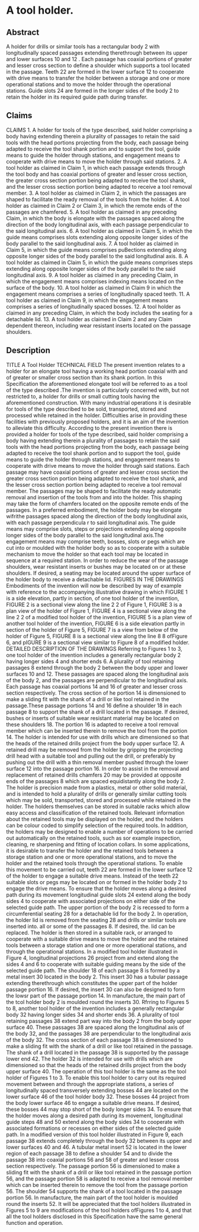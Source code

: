 # A tool holder.

## Abstract
A holder for drills or similar tools has a rectangular body 2 with longitudinally spaced passages extending therethrough between its upper and lower surfaces 10 and 12 . Each passage has coaxial portions of greater and lesser cross section to define a shoulder which supports a tool located in the passage. Teeth 22 are formed in the lower surface 12 to cooperate with drive means to transfer the holder between a storage and one or more operational stations and to move the holder through the operational stations. Guide slots 24 are formed in the longer sides of the body 2 to retain the holder in its required guide path during transfer.

## Claims
CLAIMS 1. A holder for tools of the type described, said holder comprising a body having extending therein a plurality of passages to retain the said tools with the head portions projecting from the body, each passage being adapted to receive the tool shank portion and to support the tool, guide means to guide the holder through stations, and engagement means to cooperate with drive means to move the holder through said stations. 2. A tool holder as claimed in Claim 1, in which each passage extends through the tool body and has coaxial portions of greater and lesser cross section, the greater cross section portion being adapted to receive the tool shank, and the lesser cross section portion being adapted to receive a tool removal member. 3. A tool holder as claimed in Claim 2, in which the passages are shaped to facilitate the ready removal of the tools from the holder. 4. A tool holder as claimed in Claim 2 or Claim 3, in which the remote ends of the passages are chamfered. 5. A tool holder as claimed in any preceding Claim, in which the body is elongate with the passages spaced along the direction of the body longitudinal axis, with each passage perpendicular to the said longitudinal axis. 6. A tool holder as claimed in Claim 5, in which the guide means comprises slots extending along opposite longer sides of the body parallel to the said longitudinal axis. 7. A tool holder as claimed in Claim 5, in which the guide means comprises puBections extending along opposite longer sides of the body parallel to the said longitudinal axis. 8. A tool holder as claimed in Claim 5, in which the guide means comprises steps extending along opposite longer sides of the body parallel to the said longitudinal axis. 9. A tool holder as claimed in any preceding Claim, in which the engagement means comprises indexing means located on the surface of the body. 10. A tool holder as claimed in Claim 9 in which the engagement means comprises a series of longitudinally spaced teeth. 11. A tool holder as claimed in Claim 9, in which the engagement means comprises a series of longitudinally spaced bosses. 12. A tool holder as claimed in any preceding Claim, in which the body includes the seating for a detachable lid. 13. A tool holder as claimed in Claim 2 and any Claim dependent thereon, including wear resistant inserts located on the passage shoulders.

## Description
TITLE A Tool Holder TECHNICAL FIELD The present invention relates to a holder for an elongate tool having a working head portion coaxial with and of greater or smaller cross section than its shank portion. In this Specification the aforementioned elongate tool will be referred to as a tool of the type described .The invention is particularly concerned with, but not restricted to, a holder for drills or small cutting tools having the aforementioned construction. With many industrial operations it is desirable for tools of the type described to be sold, transported, stored and processed while retained in the holder. Difficulties arise in providing these facilities with previously proposed holders, and it is an aim of the invention to alleviate this difficulty. According to the present invention there is provided a holder for tools of the type described, said holder comprising a body having extending therein a plurality of passages to retain the said tools with the head portions projecting from the body, each passage being adapted to receive the tool shank portion and to support the tool, guide means to guide the holder through stations, and engagement means to cooperate with drive means to move the holder through said stations. Each passage may have coaxial portions of greater and lesser cross section the greater cross section portion being adapted to receive the tool shank, and the lesser cross section portion being adapted to receive a tool removal member. The passages may be shaped to facilitate the ready automatic removal and insertion of the tools from and into the holder. This shaping may take the form of chamfers located on the opposite remote ends of the passages. In a preferred embodiment, the holder body may be elongate wifrithe passages spaced along the direction of the body longitudinal axis, with each passage perpendicula r to said longitudinal axis. The guide means may comprise slots, steps or projections extending along opposite longer sides of the body parallel to the said longitudinal axis.The engagement means may comprise teeth, bosses, slots or pegs which are cut into or moulded with the holder body so as to cooperate with a suitable mechanism to move the holder so that each tool may be located in sequence at a required station. In order to reduce the wear of the passage shoulders, wear resistant inserts or bushes may be located on or at these shoulders. If desired, a seating may be located around the upper surface of the holder body to receive a detachable lid. FIGURES IN THE DRAWINGS Embodiments of the invention will now be described by way of example with reference to the accompanying illustrative drawing in which FIGURE 1 is a side elevation, partly in section, of one tool holder of the invention, FIGURE 2 is a sectional view along the line 2 2 of Figure 1, FIGURE 3 is a plan view of the holder of Figure 1, FIGURE 4 is a sectional view along the line 2 2 of a modified tool holder of the invention, FIGURE 5 is a plan view of another tool holder of the invention, FIGURE 6 is a side elevation partly in section of the holder of Figure 5, FIGURE 7 is a view from below of the holder of Figure 5, FIGURE 8 is a sectional view along the line 8 8 ofFigure 6, and pIGURE 9 is a sectional view similar to Figure 8 of a modified holder. DETAILED DESCRIPTION OF THE DRAWINGS Referring to Figures 1 to 3, one tool holder of the invention includes a generally rectangular body 2 having longer sides 4 and shorter ends 6. A plurality of tool retaining passages 8 extend through the body 2 between the body upper and lower surfaces 10 and 12. These passages are spaced along the longitudinal axis of the body 2, and the passages are perpendicular to the longitudinal axis. Each passage has coaxial portions 14 and 16 of greater and lesser cross section respectively. The cross section of he portion 14 is dimensioned to make a sliding fit with the shank of a drill or like tool retained in the passage.These passage portions 14 and 16 define a shoulder 18 in each passage 8 to support the shank of a drill located in the passage. If desired, bushes or inserts of suitable wear resistant material may be located on these shoulders 18. The portion 16 is adapted to receive a tool removal member which can be inserted therein to remove the tool from the portion 14. The holder is intended for use with drills which are dimensioned so that the heads of the retained drills project from the body upper surface 12. A retained drill may be removed from the holder by gripping the projecting drill head with a suitable tool and pulling out the drill, or preferably by pushing out the drill with a thin removal member pushed through the lower surface 12 into the passage portion 16. In order to assist in the removal and replacement of retained drills chamfers 20 may be provided at opposite ends of the passages 8 which are spaced equidistantly along the body 2. The holder is precision made from a plastics, metal or other solid material, and is intended to hold a plurality of drills or generally similar cutting tools which may be sold, transported, stored and processed while retained in the holder. The holders themselves can be stored in suitable racks which allow easy access and classification of the retained tools. Relevant information about the retained tools may be displayed on the holder, and the holders can be colour coded to simplify selection of the required tools. In addition, the holders may be designed to enable a number of operations to be carried out automatically on the retained tools, such as sor example inspection, cleaning, re sharpening and fitting of location collars. In some applications, it is desirable to transfer the holder and the retained tools between a storage station and one or more operational stations, and to move the holder and the retained tools through the operational stations. To enable this movement to be carried out, teeth 22 are formed in the lower surface 12 of the holder to engage a suitable drive means. Instead of the teeth 22 suitable slots or pegs may be located on or formed in the holder body 2 to engage the drive means. To ensure that the holder moves along a desired path during its movement longitudinal guide slots 24 extend along the body sides 4 to cooperate with associated projections on either side of the selected guide path. The upper portion of the body 2 is recessed to form a circumferential seating 28 for a detachable lid for the body 2. In operation, the holder lid is removed from the seating 28 and drills or similar tools are inserted into. all or some of the passages 8. If desired, the. lid can be replaced. The holder is then stored in a suitable rack, or arranged to cooperate with a suitable drive means to move the holder and the retained tools between a storage station and one or more operational stations, and through the operational stations. In a modified tool holder illustrated in Figure 4, longitudinal projections 26 project from and extend along the sides 4 and 6 to cooperate with suitable guiding means by the side of the selected guide path. The shoulder 18 of each passage 8 is formed by a metal insert 30 located in the body 2. This insert 30 has a tubular passage extending therethrough which constitutes the upper part of the holder passage portion 16. If desired, the insert 30 can also be designed to form the lowsr part of the passage portion 14. In manufacture, the main part of the tcol holder body 2 is moulded round the inserts 30. Rfrring to Figures 5 to 8, another tool holder of the invention includes a generally rectangular body 32 having longer sides 34 and shorter ends 36. A plurality of tool retaining passages 38 extend part way into the body 2 from the body upper surface 40. These passages 38 are spaced along the longitudinal axis of the body 32, and the passages 38 are perpendicular to the longitudinal axis of the body 32. The cross section of each passage 38 is dimensioned to make a sliding fit with the shank of a drill or like tool retained in the passage. The shank of a drill located in the passage 38 is supported by the passage lower end 42. The holder 32 is intended for use with drills which are dimensioned so that the heads of the retained drills project from the body upper surface 40. The operation of this tool holder is the same as the tool holder of Figures 1 to 3. To enable this tool holder to carry out its required movement between and through the appropriate stations, a series of longitudinally spaced transversely extending bosses 44 are located on the lower surface 46 of the tool holder body 32. These bosses 44 project from the body lower surface 46 to engage a suitable drive means. If desired, these bosses 44 may stop short of the body longer sides 34. To ensure that the holder moves along a desired path during its movement, longitudinal guide steps 48 and 50 extend along the body sides 34 to cooperate with associated formations or recesses on either sides of the selected guide path. In a modified version of this tool holder illustrated in Figure 9, each passage 38 extends completely through the body 32 between its upper and lower surfaces 40 and 46. A tubular metal insert 52 is located in the lower region of each passage 38 to define a shoulder 54 and to divide the passage 38 into coaxial portions 56 and 58 of greater and lesser cross section respectively. The passage portion 56 is dimensioned to make a sliding fit with the shank of a drill or like tool retained in the passage portion 56, and the passage portion 58 is adapted to receive a tool removal member which can be inserted therein to remove the tool from the passage portion 56. The shoulder 54 supports the shank of a tool located in the passage portion 56. In manufacture, the main part of the tool holder is moulded round the inserts 52. It will be appreciated that the tool holders illustrated in Figures 5 to 9 are modifications of the tool holders ofFigures 1 to 4, and that all the tool holders disclosed in this Specification have the same general function and operation.
